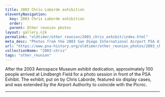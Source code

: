 ```yaml
---
title: 2003 Chris Laborde exhibition
eleventyNavigation:
  key: 2003 Chris Laborde exhibition
  order: 
  parent: Other reunion photos
layout: gallery.njk
permalink: "oldtimer/other_reunion/2003_chris_exhibit/index.html"
meta_desc: "Photos from the 2003 San Diego International Airport PSA display cases"
url: "https://www.psa-history.org/oldtimer/other_reunion_photos/2003_chris_exhibit/index.html"
collectionName: "2003-chris"
tags: "other_reunion"
---
```


After the 2003 Aerospace Museum exhibit dedication, approximately 100 people arrived at Lindbergh Field for a photo session in front of the PSA Exhibit. The exhibit, put on by Chris Laborde, featured six display cases, and was extended by the Airport Authority to coincide with the Picnic.

-----------
